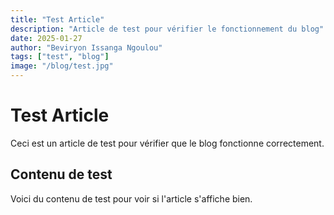 ```yaml
---
title: "Test Article"
description: "Article de test pour vérifier le fonctionnement du blog"
date: 2025-01-27
author: "Beviryon Issanga Ngoulou"
tags: ["test", "blog"]
image: "/blog/test.jpg"
---
```


# Test Article

Ceci est un article de test pour vérifier que le blog fonctionne correctement.

## Contenu de test

Voici du contenu de test pour voir si l'article s'affiche bien.
